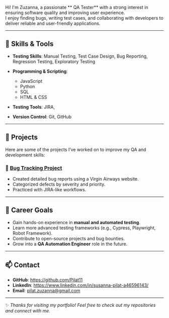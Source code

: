 Hi! I'm Zuzanna, a passionate ** QA Tester** with a strong interest in ensuring software quality and improving user experience.  
I enjoy finding bugs, writing test cases, and collaborating with developers to deliver reliable and user-friendly applications.  

---

## 🧰 Skills & Tools

- **Testing Skills**: Manual Testing, Test Case Design, Bug Reporting, Regression Testing, Exploratory Testing  
- **Programming & Scripting**:  
  - JavaScript  
  - Python  
  - SQL  
  - HTML & CSS  
 
- **Testing Tools**: JIRA,
- **Version Control**: Git, GitHub  

---

## 📂 Projects

Here are some of the projects I’ve worked on to improve my QA and development skills:

### 🔎 [Bug Tracking Project](#)
- Created detailed bug reports using a Virgin Airways website.  
- Categorized defects by severity and priority.  
- Practiced with JIRA-like workflows.  

  

---

## 🎯 Career Goals

- Gain hands-on experience in **manual and automated testing**.  
- Learn more advanced testing frameworks (e.g., Cypress, Playwright, Robot Framework).  
- Contribute to open-source projects and bug bounties.  
- Grow into a **QA Automation Engineer** role in the future.  

---

## 📫 Contact

- **GitHub**: https://github.com/Pilat11  
- **LinkedIn**:  https://www.linkedin.com/in/susanna-pilat-a46596143/
- **Email**: pilat.zuzanna@gmail.com

---

✨ *Thanks for visiting my portfolio! Feel free to check out my repositories and connect with me.*

